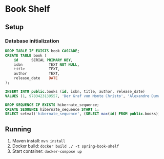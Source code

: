 # Book Shelf

## Setup

### Database initialization

```sql
DROP TABLE IF EXISTS book CASCADE;
CREATE TABLE book (
	id		SERIAL PRIMARY KEY,
  	isbn        	TEXT NOT NULL,
  	title       	TEXT,
  	author      	TEXT,
	release_date	DATE
);

INSERT INTO public.books (id, isbn, title, author, release_date)
VALUES (1, 9783423139557, 'Der Graf von Monte Christo', 'Alexandre Dumas', '01-01-2011');

DROP SEQUENCE IF EXISTS hibernate_sequence;
CREATE SEQUENCE hibernate_sequence START 1;
SELECT setval('hibernate_sequence', (SELECT max(id) FROM public.books));
```

## Running

1. Maven install: `mvn install`
2. Docker build: `docker build ./ -t spring-book-shelf`
3. Start container: `docker-compose up`

